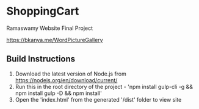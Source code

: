 # ShoppingCart
Ramaswamy Website Final Project

https://bkanya.me/WordPictureGallery

## Build Instructions

1. Download the latest version of Node.js from https://nodejs.org/en/download/current/
2. Run this in the root directory of the project - 'npm install gulp-cli -g && npm install gulp -D && npm install'
3. Open the 'index.html' from the generated '/dist' folder to view site
